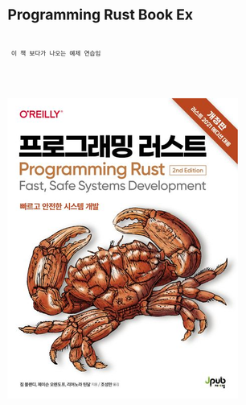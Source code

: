 # Programming Rust Book Ex

<br>

<code> 이 책 보다가 나오는 예제 연습임   

<br>

<img src="programming_rust.jpg">